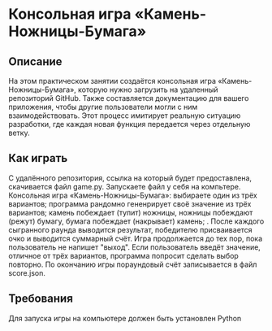 # Консольная игра «Камень-Ножницы-Бумага»
## Описание
На этом практическом занятии создаётся консольная игра «Камень-Ножницы-Бумага», которую нужно загрузить на удаленный репозиторий GitHub. Также составляется документацию для вашего приложения, чтобы другие пользователи могли с ним взаимодействовать.
Этот процесс имитирует реальную ситуацию разработки, где каждая новая функция передается через отдельную ветку.
## Как играть
С удалённого репозитория, ссылка на который будет предоставлена, скачивается файл game.py. Запускаете файл у себя на компьтере. Консольная игра «Камень-Ножницы-Бумага»: выбираете один из трёх вариантов; программа рандомно гененрирует своё значение из трёх вариантов; камень побеждает (тупит) ножницы, ножницы побеждают (режут) бумагу, бумага побеждает (накрывает) камень; . После каждого сыгранного раунда выводится результат, победителю присваивается очко и выводится суммарный счёт. Игра продолжается до тех пор, пока пользователь не напишет "выход". Если пользователь введёт значение, отличное от трёх вариантов, программа попросит сделать выбор повторно. По окончанию игры пораундовый счёт записывается в файл score.json.
## Требования
Для запуска игры на компьютере должен быть установлен Python